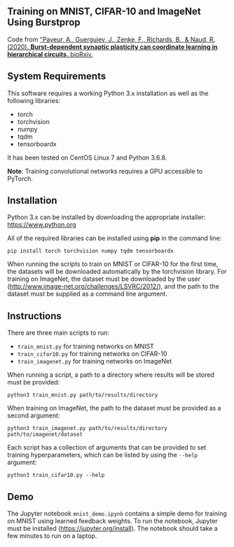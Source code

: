 ## Training on MNIST, CIFAR-10 and ImageNet Using Burstprop

Code from ["Payeur, A., Guerguiev, J., Zenke, F., Richards, B., & Naud, R. (2020). **Burst-dependent synaptic plasticity can coordinate learning in hierarchical circuits.** bioRxiv.](https://www.biorxiv.org/content/10.1101/2020.03.30.015511v1)

## System Requirements
This software requires a working Python 3.x installation as well as the following libraries:
- torch
- torchvision
- numpy
- tqdm
- tensorboardx

It has been tested on CentOS Linux 7 and Python 3.6.8.

**Note**: Training convolutional networks requires a GPU accessible to PyTorch.

## Installation
Python 3.x can be installed by downloading the appropriate installer: https://www.python.org

All of the required libraries can be installed using **pip** in the command line:

```
pip install torch torchvision numpy tqdm tensorboardx
```

When running the scripts to train on MNIST or CIFAR-10 for the first time, the datasets will be downloaded automatically by the torchvision library. For training on ImageNet, the dataset must be downloaded by the user (http://www.image-net.org/challenges/LSVRC/2012/), and the path to the dataset must be supplied as a command line argument.

## Instructions
There are three main scripts to run:
- `train_mnist.py` for training networks on MNIST
- `train_cifar10.py` for training networks on CIFAR-10
- `train_imagenet.py` for training networks on ImageNet

When running a script, a path to a directory where results will be stored must be provided:
```
python3 train_mnist.py path/to/results/directory
```

When training on ImageNet, the path to the dataset must be provided as a second argument:
```
python3 train_imagenet.py path/to/results/directory path/to/imagenet/dataset
```

Each script has a collection of arguments that can be provided to set training hyperparameters, which can be listed by using the `--help` argument:

```
python3 train_cifar10.py --help
```

## Demo
The Jupyter notebook `mnist_demo.ipynb` contains a simple demo for training on MNIST using learned feedback weights. To run the notebook, Jupyter must be installed (https://jupyter.org/install). The notebook should take a few minutes to run on a laptop.
